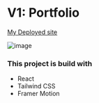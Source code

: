# V1: Portfolio


[My Deployed site]([https://link-url-here.org](https://davidyu.netlify.app/))

![image](https://github.com/OppedRawen/ActualReactPortfolio/assets/95009568/51adbbe7-2b70-4bee-9a35-34242d096ef3)
  
### This project is build with
 * React
 * Tailwind CSS
 * Framer Motion
   
